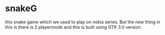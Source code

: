 # snakeG
this snake game which we used to play on nokia series.
But the new thing in this is there is 2 playermode and this is built using GTK 3.0 version.
